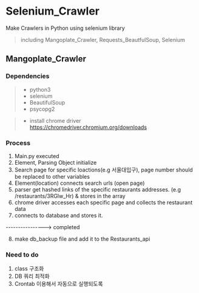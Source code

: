 # Selenium_Crawler

Make Crawlers in Python using selenium library
> including Mangoplate_Crawler, Requests_BeautfulSoup, Selenium

## Mangoplate_Crawler

### Dependencies

> - python3
> - selenium 
> - BeautifulSoup
> - psycopg2

> - install chrome driver
> https://chromedriver.chromium.org/downloads

### Process

1. Main.py executed
2. Element, Parsing Object initialize
3. Search page for specific loactions(e.g 서울대입구), page number should be replaced to other variables
4. Element(location) connects search urls (open page)
5. parser get hashed links of the specific restaurants addresses. (e.g /restaurants/3RGlw_Hr) & stores in the array
6. chrome driver accesses each specific page and collects the restaurant data
7. connects to database and stores it.

----------------> completed 

8. make db_backup file and add it to the Restaurants_api


### Need to do

1. class 구조화
2. DB 쿼리 최적화
3. Crontab 이용해서 자동으로 실행되도록